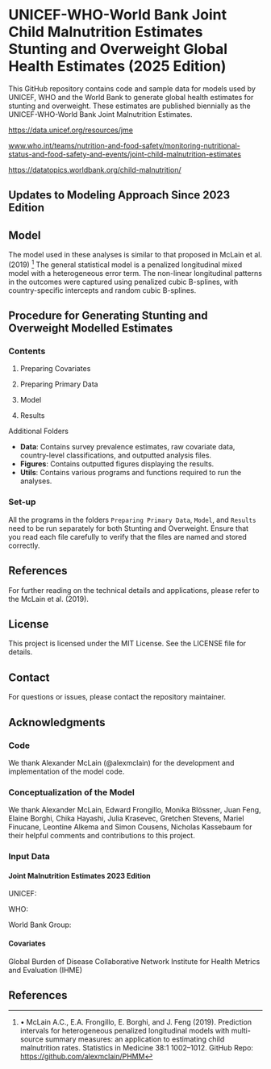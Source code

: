 
# UNICEF-WHO-World Bank Joint Child Malnutrition Estimates Stunting and Overweight Global Health Estimates (2025 Edition)

This GitHub repository contains code and sample data for models used by UNICEF, WHO and the World Bank to generate global health estimates for stunting and overweight. 
These estimates are published biennially as the UNICEF-WHO-World Bank Joint Malnutrition Estimates. 

https://data.unicef.org/resources/jme

www.who.int/teams/nutrition-and-food-safety/monitoring-nutritional-status-and-food-safety-and-events/joint-child-malnutrition-estimates

https://datatopics.worldbank.org/child-malnutrition/

## Updates to Modeling Approach Since 2023 Edition


## Model
The model used in these analyses is similar to that proposed in McLain et al. (2019) [^1]   The general statistical model is a penalized longitudinal mixed model with a heterogeneous error term. The non-linear longitudinal patterns in the outcomes were captured using penalized cubic B-splines, with country-specific intercepts and random cubic B-splines. 

## Procedure for Generating Stunting and Overweight Modelled Estimates

### Contents
1. Preparing Covariates

2. Preparing Primary Data

3. Model

4. Results

Additional Folders

- **Data**: Contains survey prevalence estimates, raw covariate data,
  country-level classifications, and outputted analysis files.
- **Figures**: Contains outputted figures displaying the results.
- **Utils**: Contains various programs and functions required to run the
  analyses.

### Set-up

All the programs in the folders `Preparing Primary Data`, `Model`, and
`Results` need to be run separately for both Stunting and Overweight.
Ensure that you read each file carefully to verify that the files are
named and stored correctly.

## References

For further reading on the technical details and applications, please
refer to the McLain et al. (2019).

## License

This project is licensed under the MIT License. See the LICENSE file for
details.

## Contact

For questions or issues, please contact the repository maintainer.

## Acknowledgments

### Code
We thank Alexander McLain (@alexmclain) for the development and implementation of the model code.

### Conceptualization of the Model
We thank Alexander McLain, Edward Frongillo, Monika Blössner, Juan Feng, Elaine Borghi, Chika Hayashi, Julia Krasevec, Gretchen Stevens, Mariel Finucane, Leontine Alkema and Simon Cousens, Nicholas Kassebaum for their helpful comments and contributions to this project. 

### Input Data
#### Joint Malnutrition Estimates 2023 Edition
UNICEF: 

WHO: 

World Bank Group: 

#### Covariates
Global Burden of Disease Collaborative Network Institute for Health Metrics and Evaluation (IHME)

## References

[^1]: •	McLain A.C., E.A. Frongillo, E. Borghi, and J. Feng (2019). Prediction intervals for heterogeneous penalized longitudinal models with multi-source summary measures: an application to estimating child malnutrition rates. Statistics in Medicine 38:1 1002–1012. GitHub Repo: https://github.com/alexmclain/PHMM
